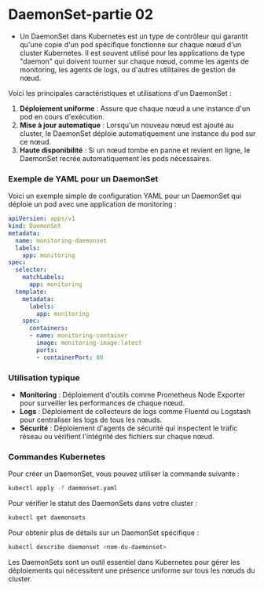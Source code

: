 # DaemonSet-partie 02
- Un DaemonSet dans Kubernetes est un type de contrôleur qui garantit qu'une copie d'un pod spécifique fonctionne sur chaque nœud d'un cluster Kubernetes. Il est souvent utilisé pour les applications de type "daemon" qui doivent tourner sur chaque nœud, comme les agents de monitoring, les agents de logs, ou d'autres utilitaires de gestion de nœud.

Voici les principales caractéristiques et utilisations d'un DaemonSet :

1. **Déploiement uniforme** : Assure que chaque nœud a une instance d'un pod en cours d'exécution.
2. **Mise à jour automatique** : Lorsqu'un nouveau nœud est ajouté au cluster, le DaemonSet déploie automatiquement une instance du pod sur ce nœud.
3. **Haute disponibilité** : Si un nœud tombe en panne et revient en ligne, le DaemonSet recrée automatiquement les pods nécessaires.

### Exemple de YAML pour un DaemonSet

Voici un exemple simple de configuration YAML pour un DaemonSet qui déploie un pod avec une application de monitoring :

```yaml
apiVersion: apps/v1
kind: DaemonSet
metadata:
  name: monitoring-daemonset
  labels:
    app: monitoring
spec:
  selector:
    matchLabels:
      app: monitoring
  template:
    metadata:
      labels:
        app: monitoring
    spec:
      containers:
      - name: monitoring-container
        image: monitoring-image:latest
        ports:
        - containerPort: 80
```

### Utilisation typique

- **Monitoring** : Déploiement d'outils comme Prometheus Node Exporter pour surveiller les performances de chaque nœud.
- **Logs** : Déploiement de collecteurs de logs comme Fluentd ou Logstash pour centraliser les logs de tous les nœuds.
- **Sécurité** : Déploiement d'agents de sécurité qui inspectent le trafic réseau ou vérifient l'intégrité des fichiers sur chaque nœud.

### Commandes Kubernetes

Pour créer un DaemonSet, vous pouvez utiliser la commande suivante :

```sh
kubectl apply -f daemonset.yaml
```

Pour vérifier le statut des DaemonSets dans votre cluster :

```sh
kubectl get daemonsets
```

Pour obtenir plus de détails sur un DaemonSet spécifique :

```sh
kubectl describe daemonset <nom-du-daemonset>
```

Les DaemonSets sont un outil essentiel dans Kubernetes pour gérer les déploiements qui nécessitent une présence uniforme sur tous les nœuds du cluster.
